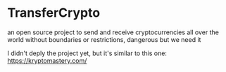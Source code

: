 # TransferCrypto
an open source project to send and receive cryptocurrencies all over the world without boundaries or restrictions, dangerous but we need it



I didn't deply the project yet, but it's similar to this one:
https://kryptomastery.com/
